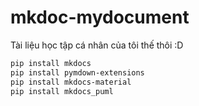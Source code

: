 # mkdoc-mydocument
Tài liệu học tập cá nhân của tôi thế thôi :D

```txt
pip install mkdocs
pip install pymdown-extensions
pip install mkdocs-material
pip install mkdocs_puml
```